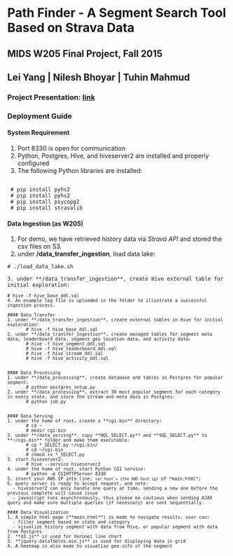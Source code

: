 # Path Finder - A Segment Search Tool Based on Strava Data
## MIDS W205 Final Project, Fall 2015
## Lei Yang | Nilesh Bhoyar | Tuhin Mahmud

### Project Presentation: [link](https://docs.google.com/presentation/d/1pim14yNgvikb0B_u9qBCHCCKgfz6F1oQElEXCFS8BZs/edit?usp=sharing)

### Deployment Guide
#### System Requirement
1. Port 8330 is open for communication
2. Python, Postgres, Hive, and hiveserver2 are installed and properly configured
3. The following Python libraries are installed:
<pre><code>
 # pip install pyhs2
 # pip install pyhs2
 # pip install psycopg2
 # pip install stravalib
</code></pre>

#### Data Ingestion (as W205)
1. For demo, we have retrieved history data via *Strava API* and stored the csv files on S3.
2. under **/data_transfer_ingestion**, load data lake:
<pre><code># ./load_data_lake.sh

3. under **/data_transfer_ingestion**, create Hive external table for initial exploration:       
<pre><code># hive -f hive_base_ddl.sql
4. An example log file is uploaded in the folder to illustrate a successful ingestion process.

#### Data Transfer
1. under **/data_transfer_ingestion**, create external tables in Hive for initial exploration:
       # hive -f hive_base_ddl.sql
2. under **/data_transfer_ingestion**, create managed tables for segment meta data, leaderboard data, segment geo location data, and activity data:
       # hive -f hive_segment_ddl.sql
       # hive -f hive_leaderboard_ddl.sql
       # hive -f hive_stream_ddl.sql
       # hive -f hive_activity_ddl.sql


#### Data Processing
1. under **/data_processing**, create database and tables in Postgres for popular segment:
       # python postgres_setup.py
2. under **/data_processing**, extract 30 most popular segment for each category in every state, and store the stream and meta data in Postgres:
       # python job.py


#### Data Serving
1. under the home of root, create a **cgi-bin** directory:
       # cd ~
       # mkdir cgi-bin
2. under **/data_serving**, copy **HQL_SELECT.py** and **SQL_SELECT.py** to **~/cgi-bin** folder and make them executable:
       # cp *_SELECT.py ~/cgi-bin/
       # cd ~/cgi-bin
       # chmod +x *_SELECT.py       
3. start hiveserver2:
       # hive --service hiveserver2
4. under the home of root, start Python CGI service:
       # python -m CGIHTTPServer 8330
5. insert your AWS IP into line: <code>var host = {the AWS host ip}</code> of *main.html*;
6. query server is ready to accept request, and note:
  - hiveserver2 can only handle one query at time, sending a new one before the previous complete will cause issue
  - javascript runs asynchronously, thus please be cautious when sending AJAX query and make sure multiple queries (if necessary) are sent sequentially.

#### Data Visualization
1. A simple html page (**main.html**) is made to navigate results, user can:
  - filter segment based on state and category
  - visualize history segment with data from Hive, or popular segment with data from Postgres
2. **d3.js** is used for Voronoi line chart
3. **jquery.dataTables.min.js** is used for displaying data in grid
4. A heatmap is also made to visualize geo-info of the segment
